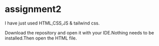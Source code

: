 # assignment2

I have just used HTML,CSS,JS & tailwind css.

Download the repository and open it with your IDE.Nothing needs to be installed.Then open the HTML file. 
